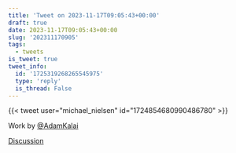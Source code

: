 ```yaml
---
title: 'Tweet on 2023-11-17T09:05:43+00:00'
draft: true
date: 2023-11-17T09:05:43+00:00
slug: '202311170905'
tags:
  - tweets
is_tweet: true
tweet_info:
  id: '1725319268265545975'
  type: 'reply'
  is_thread: False
---
```




{{< tweet user="michael_nielsen" id="1724854680990486780" >}}

Work by [@AdamKalai](https://x.com/AdamKalai)

[Discussion](https://x.com/sytelus/status/1725319268265545975)
